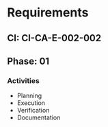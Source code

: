 # Requirements

## CI: CI-CA-E-002-002
## Phase: 01

### Activities
- Planning
- Execution
- Verification
- Documentation
